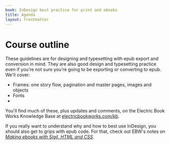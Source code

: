 ```yaml
---
book: InDesign best practice for print and ebooks
title: Agenda
layout: frontmatter
---
```


# Course outline

These guidelines are for designing and typesetting with epub export and conversion in mind. They are also good design and typesetting practice even if you’re not sure you’re going to be exporting or converting to epub. We'll cover:

*	Frames: one story flow, pagination and master pages, images and objects
*	Fonts
*	

You'll find much of these, plus updates and comments, on the Electric Book Works Knowledge Base at [electricbookworks.com/kb](http://electricbookworks.com/kb).

If you really want to understand why and how to best use InDesign, you should also get to grips with epub code. For that, check out EBW's notes on [*Making ebooks with Sigil, HTML and CSS*](http://electricbookworks.github.io/ebw-training/making-ebooks/0-3-contents.html).
